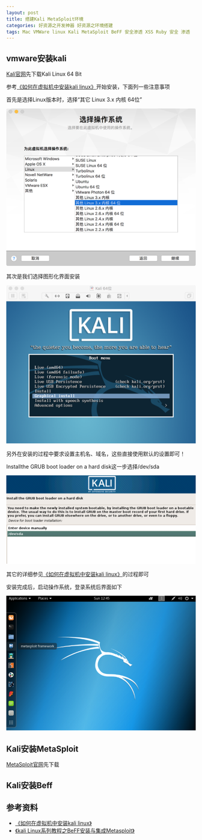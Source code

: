 ```yaml
---
layout: post
title: 搭建Kali MetaSploit环境
categories: 好资源之开发神器 好资源之环境搭建
tags: Mac VMWare linux Kali MetaSploit BeFF 安全渗透 XSS Ruby 安全 渗透
---
```


## vmware安装kali

[Kali官网](https://www.kali.org/downloads/)先下载Kali Linux 64 Bit

参考[《如何在虚拟机中安装kali linux》](http://blog.csdn.net/lunar_queen/article/details/60963729)开始安装，下面列一些注意事项

首先是选择Linux版本时，选择“其它 Linux 3.x 内核 64位”

![image](../media/image/2018-03-11/01.png)

其次是我们选择图形化界面安装

![image](../media/image/2018-03-11/02.png)

另外在安装的过程中要求设置主机名、域名，这些直接使用默认的设置即可！

Installthe GRUB boot loader on a hard disk这一步选择/dev/sda

![image](../media/image/2018-03-11/03.png)

其它的详细参见[《如何在虚拟机中安装kali linux》](http://blog.csdn.net/lunar_queen/article/details/60963729)的过程即可

安装完成后，启动操作系统，登录系统后界面如下

![image](../media/image/2018-03-11/04.png)

## Kali安装MetaSploit

[MetaSploit官网]()先下载



## Kali安装Beff



## 参考资料

* [《如何在虚拟机中安装kali linux》](http://blog.csdn.net/lunar_queen/article/details/60963729)
* [《kali Linux系列教程之BeFF安装与集成Metasploit》](http://www.cnblogs.com/xuanhun/p/4203143.html)

